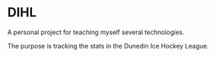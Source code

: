 # DIHL

A personal project for teaching myself several technologies. 

The purpose is tracking the stats in the Dunedin Ice Hockey League.
